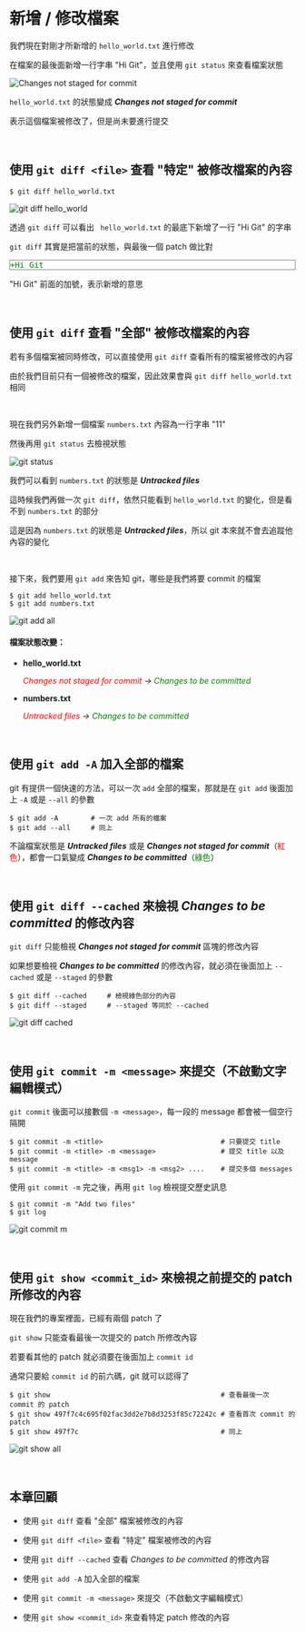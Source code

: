 # 新增 / 修改檔案

我們現在對剛才所新增的 `hello_world.txt` 進行修改

在檔案的最後面新增一行字串 "Hi Git"，並且使用 `git status` 來查看檔案狀態

![Changes not staged for commit](/_assets/git_status_changes_not_staged_for_commit.png)

`hello_world.txt` 的狀態變成 ___Changes not staged for commit___

表示這個檔案被修改了，但是尚未要進行提交

<br>

## 使用 `git diff <file>` 查看 "特定" 被修改檔案的內容

```
$ git diff hello_world.txt
```

![git diff hello_world](/_assets/git_diff_hello_world.png)

透過 `git diff` 可以看出 ` hello_world.txt` 的最底下新增了一行 "Hi Git" 的字串

`git diff` 其實是把當前的狀態，與最後一個 patch 做比對

<pre style="border: 1px solid grey">
<span style="color: green">+Hi Git</span>
</pre>

"Hi Git" 前面的加號，表示新增的意思

<br>

## 使用 `git diff` 查看 "全部" 被修改檔案的內容

若有多個檔案被同時修改，可以直接使用 `git diff` 查看所有的檔案被修改的內容

由於我們目前只有一個被修改的檔案，因此效果會與 `git diff hello_world.txt` 相同

<br>

現在我們另外新增一個檔案 `numbers.txt` 內容為一行字串 "11"

然後再用 `git status` 去檢視狀態

![git status](/_assets/git_status_untrack+not_staged_for_commit.png)

我們可以看到 `numbers.txt` 的狀態是 ___Untracked files___

這時候我們再做一次 `git diff`，依然只能看到 `hello_world.txt` 的變化，但是看不到 `numbers.txt` 的部分

這是因為 `numbers.txt` 的狀態是 ___Untracked files___，所以 git 本來就不會去追蹤他內容的變化

<br>

接下來，我們要用 `git add` 來告知 git，哪些是我們將要 commit 的檔案

```
$ git add hello_world.txt
$ git add numbers.txt
```

![git add all](/_assets/git_add_all.png)

#### 檔案狀態改變：

* __hello\_world.txt__

    <span style="color: red">_Changes not staged for commit</span> → <span style="color: green">Changes to be committed_</span>

* __numbers.txt__

    <span style="color: red">_Untracked files</span> → <span style="color: green">Changes to be committed_</span>

<br>

## 使用 `git add -A` 加入全部的檔案

git 有提供一個快速的方法，可以一次 `add` 全部的檔案，那就是在 `git add` 後面加上 `-A` 或是 `--all` 的參數

```
$ git add -A        # 一次 add 所有的檔案
$ git add --all     # 同上
```

不論檔案狀態是 ___Untracked files___ 或是 ___Changes not staged for commit___（<span style="color: red">紅色</span>），都會一口氣變成 ___Changes to be committed___（<span style="color: green">綠色</span>）

<br>

## 使用 `git diff --cached` 來檢視 _Changes to be committed_ 的修改內容

`git diff` 只能檢視 ___Changes not staged for commit___ 區塊的修改內容

如果想要檢視 ___Changes to be committed___ 的修改內容，就必須在後面加上 `--cached` 或是 `--staged` 的參數

```
$ git diff --cached     # 檢視綠色部分的內容
$ git diff --staged     # --staged 等同於 --cached
```

![git diff cached](/_assets/git_diff_cached.png)

<br>

## 使用 `git commit -m <message>` 來提交（不啟動文字編輯模式）

`git commit` 後面可以接數個 `-m <message>`，每一段的 message 都會被一個空行隔開

```
$ git commit -m <title>                             # 只要提交 title
$ git commit -m <title> -m <message>                # 提交 title 以及 message
$ git commit -m <title> -m <msg1> -m <msg2> ....    # 提交多個 messages
```

使用 `git commit -m` 完之後，再用 `git log` 檢視提交歷史訊息

```
$ git commit -m "Add two files"
$ git log
```

![git commit m](/_assets/git_commit_m.png)

<br>

## 使用 `git show <commit_id>` 來檢視之前提交的 patch 所修改的內容

現在我們的專案裡面，已經有兩個 patch 了

`git show` 只能查看最後一次提交的 patch 所修改內容

若要看其他的 patch 就必須要在後面加上 `commit id`

通常只要給 `commit id` 的前六碼，git 就可以認得了

```
$ git show                                          # 查看最後一次 commit 的 patch
$ git show 497f7c4c695f02fac3dd2e7b8d3253f85c72242c # 查看首次 commit 的 patch
$ git show 497f7c                                   # 同上
```

![git show all](/_assets/git_show_all.png)

<br>

## 本章回顧

* 使用 `git diff` 查看 "全部" 檔案被修改的內容

* 使用 `git diff <file>` 查看 "特定" 檔案被修改的內容

* 使用 `git diff --cached` 查看 _Changes to be committed_ 的修改內容

* 使用 `git add -A` 加入全部的檔案

* 使用 `git commit -m <message>` 來提交（不啟動文字編輯模式）

* 使用 `git show <commit_id>` 來查看特定 patch 修改的內容
